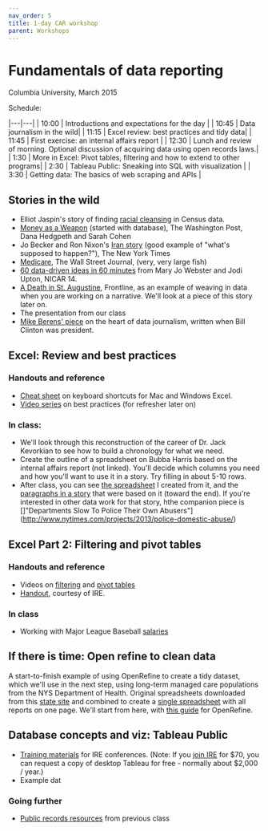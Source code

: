 ```yaml
---
nav_order: 5
title: 1-day CAR workshop
parent: Workshops
---
```


# Fundamentals of data reporting
Columbia University, March 2015

Schedule:

|---|---|
| 10:00 | Introductions and expectations for the day |
| 10:45 | Data journalism in the wild|
| 11:15 | Excel review: best practices and tidy data|
| 11:45 | First exercise: an internal affairs report |
| 12:30 | Lunch and review of morning. Optional discussion of acquiring data using open records laws.|
| 1:30  | More in Excel: Pivot tables, filtering and how to extend to other programs|
| 2:30  | Tableau Public: Sneaking into SQL with visualization |
| 3:30  | Getting data: The basics of web scraping and APIs |


## Stories in the wild
* Elliot Jaspin's story of finding [racial cleansing](http://hnn.us/article/35847) in Census data.
* [Money as a Weapon](http://www.washingtonpost.com/wp-dyn/content/article/2008/08/10/AR2008081002512.html)
 (started with database), The Washington Post, Dana Hedgpeth and Sarah Cohen
* Jo Becker and Ron Nixon's [Iran story](http://www.nytimes.com/2010/03/07/world/middleeast/07sanctions.html?pagewanted=all) (good example of "what's supposed to happen?"),
The New York Times
* [Medicare](http://online.wsj.com/news/articles/SB10001424052748704696304575538112856615900), The Wall Street Journal, (very, very large fish)
* [60 data-driven ideas in 60 minutes](https://docs.google.com/presentation/d/1bwYTBxnSSCBlhEh5_xnoiTejqoNbR5j_NZtVe1iDfTc/edit#slide=id.g2baf1d8ae_030) from Mary Jo Webster and Jodi Upton, NICAR 14.
* [A Death in St. Augustine](http://www.pbs.org/wgbh/pages/frontline/death-in-st-augustine/), Frontline, as an example of weaving in data when you are working on a narrative. We'll look at a piece of this story later on.
* The presentation from our class
* [Mike Berens' piece](http://sarahcnyt.github.io/stabile/docs/berens_nerds_words.pdf) on the heart of data journalism, written when Bill Clinton was president.


## Excel: Review and best practices

### Handouts and reference
* [Cheat sheet]({{site.baseurl}}/assets/docs/xlcheatsheet.pdf) on keyboard shortcuts for Mac and Windows Excel.
* [Video series](http://www.youtube.com/playlist?list=PL-Je9dqyEF8YS7Cy8BppKg5zrhiQC__n6) on best practices (for refresher later on)


### In class:
* We'll look through this reconstruction of the career of Dr. Jack Kevorkian to see how to build a chronology for what we need.
* Create the outline of a spreadsheet on Bubba Harris based on the internal affairs report (not linked). You'll decide which columns you need and how you'll want to use it in a story. Try filling in about 5-10 rows.
* After class, you can see [the spreadsheet]({{site.baseurl}}/assets/data/bubba_harris_protocol.xlsx?raw=true) I created from it, and the [paragraphs in a story](http://www.nytimes.com/projects/2013/two-gunshots/) that were based on it (toward the end). If you're interested in other data work for that story, hthe companion piece is []"Departments Slow To Police Their Own Abusers"](http://www.nytimes.com/projects/2013/police-domestic-abuse/)

## Excel Part 2: Filtering and pivot tables

### Handouts and reference
* Videos on [filtering](https://www.youtube.com/watch?v=TleYPfeJnnU) and [pivot tables](http://youtu.be/_rZ6y-e7diw)
* [Handout]({{site.baseurl}}/assets/docs/xlpivot_updated.pdf?raw=true), courtesy of IRE.

### In class
* Working with Major League Baseball [salaries](../exampledata/MLB2011.xlsx)

## If there is time: Open refine to clean data
A start-to-finish example of using OpenRefine to create a tidy dataset, which we'll use in the next step, using long-term managed care populations from the NYS Department of Health. Original spreadsheets downloaded from this [state site](https://www.health.ny.gov/health_care/managed_care/reports/enrollment/monthly/) and combined to create a [single spreadsheet]({{site.baseurl}}/assets/data/all-longterm.xlsx) with all reports on one page.  We'll start from here, with [this guide]({{site.baseurl}}/special/cleanup_medicare.md) for OpenRefine.


## Database concepts and viz: Tableau Public
* [Training materials](http://www.tableau.com/public/ire) for IRE conferences. (Note: If you [join IRE](http://ire.org/membership/) for $70, you can request a copy of desktop Tableau for free - normally about $2,000 / year.)
* Example dat


### Going further

* [Public records resources](http://sarahcnyt.github.io/stabile/weeks/class03.html) from previous class
